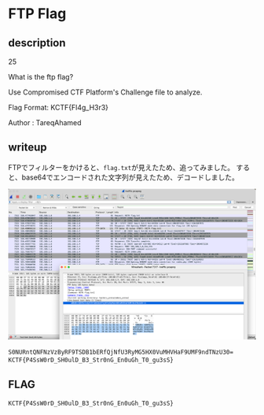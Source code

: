 # FTP Flag

## description

25

What is the ftp flag?

Use Compromised CTF Platform's Challenge file to analyze.

Flag Format: KCTF{Fl4g_H3r3}

Author : TareqAhamed

## writeup

FTPでフィルターをかけると、`flag.txt`が見えたため、追ってみました。
すると、base64でエンコードされた文字列が見えたため、デコードしました。

![ftp](../FTP_Flag/ftp.png)

```
S0NURntQNFNzVzByRF9TSDB1bERfQjNfU3RyMG5HX0VuMHVHaF9UMF9ndTNzU30=
KCTF{P4SsW0rD_SH0ulD_B3_Str0nG_En0uGh_T0_gu3sS}
```

## FLAG

```txt
KCTF{P4SsW0rD_SH0ulD_B3_Str0nG_En0uGh_T0_gu3sS}
```
